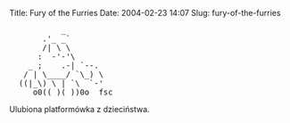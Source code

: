 Title: Fury of the Furries
Date: 2004-02-23 14:07
Slug: fury-of-the-furries

<pre>
           _
       .'_ _`
       /| \ \
      :  -'-'\
    _ ;    .-| `--.
   / | \____/ `\_) \
  ((|_\) \ | `\  `-'
     o0((_)(_))0o  fsc
</pre>

Ulubiona platformówka z dzieciństwa.
